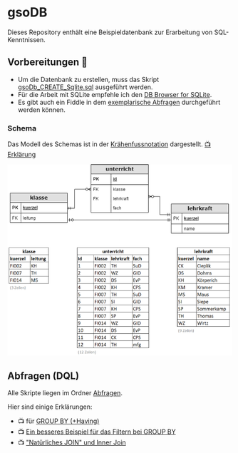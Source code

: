 # gsoDB
Dieses Repository enthält eine Beispieldatenbank zur Erarbeitung von SQL-Kenntnissen.

## Vorbereitungen :rocket:
- Um die Datenbank zu erstellen, muss das Skript [gsoDb_CREATE_Sqlite.sql](https://github.com/gsoTH/gsoDB/blob/main/gsoDb_CREATE_Sqlite.sql) ausgeführt werden. 
- Für die Arbeit mit SQLite empfehle ich den [DB Browser for SQLite](https://sqlitebrowser.org/).
- Es gibt auch ein Fiddle in dem [exemplarische Abfragen](https://www.db-fiddle.com/f/4nYLMcZUJD4E94rWvASeKu/0) durchgeführt werden können.


### Schema
Das Modell des Schemas ist in der [Krähenfussnotation](https://de.wikipedia.org/wiki/Martin-Notation) dargestellt. [:tv: Erklärung](https://web.microsoftstream.com/video/1e2429e0-e25f-4215-b57c-4eb640e2d6e3)

![Schema](gsoDb_Schema.drawio.png)


## Abfragen (DQL)
Alle Skripte liegen im Ordner [Abfragen](https://github.com/gsoTH/gsoDB/tree/main/Abfragen).

Hier sind einige Erklärungen:
- :tv: für [GROUP BY (+Having)](https://web.microsoftstream.com/video/b4babfb5-e806-4178-bfd3-913b779b9858)
- :tv:
[Ein besseres Beispiel für das Filtern bei GROUP BY](https://web.microsoftstream.com/video/eebca250-7cfe-4f88-9b0b-c235dc566d8f)
- :tv: ["Natürliches JOIN" und Inner Join](https://web.microsoftstream.com/video/ecf257e0-5c74-4feb-a04b-6445f60a1e7f)


